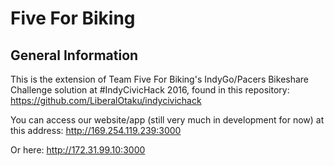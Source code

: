 # Five For Biking

<h2>General Information</h2>

This is the extension of Team Five For Biking's IndyGo/Pacers Bikeshare Challenge solution at #IndyCivicHack 2016, found in this repository:
https://github.com/LiberalOtaku/indycivichack

You can access our website/app (still very much in development for now) at this address: http://169.254.119.239:3000

Or here: http://172.31.99.10:3000
